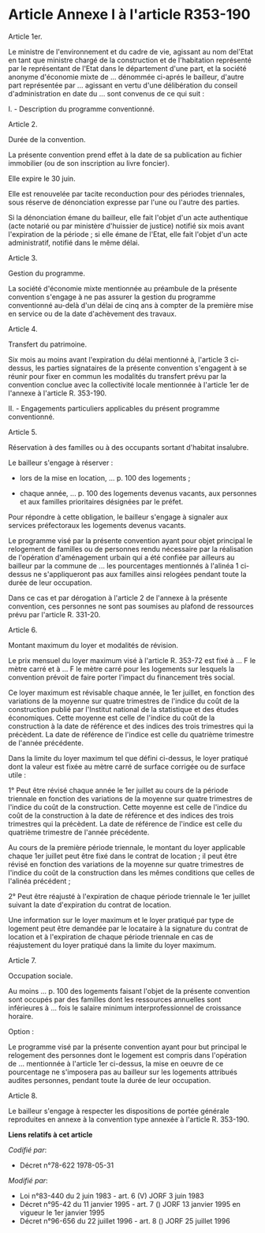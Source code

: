 # Article Annexe I à l'article R353-190

Article 1er.

Le ministre de l'environnement et du cadre de vie, agissant au nom del'Etat en tant que ministre chargé de la construction et
de l'habitation représenté par le représentant de l'Etat dans le département d'une part, et la société anonyme d'économie
mixte de ... dénommée ci-aprés le bailleur, d'autre part représentée par ... agissant en vertu d'une délibération du conseil
d'administration en date du ... sont convenus de ce qui suit :

I. - Description du programme conventionné.

Article 2.

Durée de la convention.

La présente convention prend effet à la date de sa publication au fichier immobilier (ou de son inscription au livre
foncier).

Elle expire le 30 juin.

Elle est renouvelée par tacite reconduction pour des périodes triennales, sous réserve de dénonciation expresse par l'une ou
l'autre des parties.

Si la dénonciation émane du bailleur, elle fait l'objet d'un acte authentique (acte notarié ou par ministère d'huissier de
justice) notifié six mois avant l'expiration de la période ; si elle émane de l'Etat, elle fait l'objet d'un acte
administratif, notifié dans le même délai.

Article 3.

Gestion du programme.

La société d'économie mixte mentionnée au préambule de la présente convention s'engage à ne pas assurer la gestion du
programme conventionné au-delà d'un délai de cinq ans à compter de la première mise en service ou de la date d'achèvement des
travaux.

Article 4.

Transfert du patrimoine.

Six mois au moins avant l'expiration du délai mentionné à, l'article 3 ci-dessus, les parties signataires de la présente
convention s'engagent à se réunir pour fixer en commun les modalités du transfert prévu par la convention conclue avec la
collectivité locale mentionnée à l'article 1er de l'annexe à l'article R. 353-190.

II. - Engagements particuliers applicables du présent programme conventionné.

Article 5.

Réservation à des familles ou à des occupants sortant d'habitat insalubre.

Le bailleur s'engage à réserver :

- lors de la mise en location, ... p. 100 des logements ;

- chaque année, ... p. 100 des logements devenus vacants, aux personnes et aux familles prioritaires désignées par le préfet.

Pour répondre à cette obligation, le bailleur s'engage à signaler aux services préfectoraux les logements devenus vacants.

Le programme visé par la présente convention ayant pour objet principal le relogement de familles ou de personnes rendu
nécessaire par la réalisation de l'opération d'aménagement urbain qui a été confiée par ailleurs au bailleur par la commune
de ... les pourcentages mentionnés à l'alinéa 1 ci-dessus ne s'appliqueront pas aux familles ainsi relogées pendant toute la
durée de leur occupation.

Dans ce cas et par dérogation à l'article 2 de l'annexe à la présente convention, ces personnes ne sont pas soumises au
plafond de ressources prévu par l'article R. 331-20.

Article 6.

Montant maximum du loyer et modalités de révision.

Le prix mensuel du loyer maximum visé à l'article R. 353-72 est fixé à ... F le mètre carré et à ... F le mètre carré pour
les logements sur lesquels la convention prévoit de faire porter l'impact du financement très social.

Ce loyer maximum est révisable chaque année, le 1er juillet, en fonction des variations de la moyenne sur quatre trimestres
de l'indice du coût de la construction publié par l'Institut national de la statistique et des études économiques. Cette
moyenne est celle de l'indice du coût de la construction à la date de référence et des indices des trois trimestres qui la
précèdent. La date de référence de l'indice est celle du quatrième trimestre de l'année précédente.

Dans la limite du loyer maximum tel que défini ci-dessus, le loyer pratiqué dont la valeur est fixée au mètre carré de
surface corrigée ou de surface utile :

1° Peut être révisé chaque année le 1er juillet au cours de la période triennale en fonction des variations de la moyenne sur
quatre trimestres de l'indice du coût de la construction. Cette moyenne est celle de l'indice du coût de la construction à la
date de référence et des indices des trois trimestres qui la précèdent. La date de référence de l'indice est celle du
quatrième trimestre de l'année précédente.

Au cours de la première période triennale, le montant du loyer applicable chaque 1er juillet peut être fixé dans le contrat
de location ; il peut être révisé en fonction des variations de la moyenne sur quatre trimestres de l'indice du coût de la
construction dans les mêmes conditions que celles de l'alinéa précédent ;

2° Peut être réajusté à l'expiration de chaque période triennale le 1er juillet suivant la date d'expiration du contrat de
location.

Une information sur le loyer maximum et le loyer pratiqué par type de logement peut être demandée par le locataire à la
signature du contrat de location et à l'expiration de chaque période triennale en cas de réajustement du loyer pratiqué dans
la limite du loyer maximum.

Article 7.

Occupation sociale.

Au moins ... p. 100 des logements faisant l'objet de la présente convention sont occupés par des familles dont les ressources
annuelles sont inférieures à ... fois le salaire minimum interprofessionnel de croissance horaire.

Option :

Le programme visé par la présente convention ayant pour but principal le relogement des personnes dont le logement est
compris dans l'opération de ... mentionnée à l'article 1er ci-dessus, la mise en oeuvre de ce pourcentage ne s'imposera pas
au bailleur sur les logements attribués audites personnes, pendant toute la durée de leur occupation.

Article 8.

Le bailleur s'engage à respecter les dispositions de portée générale reproduites en annexe à la convention type annexée à
l'article R. 353-190.

**Liens relatifs à cet article**

_Codifié par_:

  - Décret n°78-622 1978-05-31

_Modifié par_:

  - Loi n°83-440 du 2 juin 1983 - art. 6 (V) JORF 3 juin 1983
  - Décret n°95-42 du 11 janvier 1995 - art. 7 () JORF 13 janvier 1995 en vigueur le 1er janvier 1995
  - Décret n°96-656 du 22 juillet 1996 - art. 8 () JORF 25 juillet 1996
